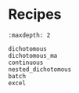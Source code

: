 # Recipes

```{toctree}
:maxdepth: 2

dichotomous
dichotomous_ma
continuous
nested_dichotomous
batch
excel
```
